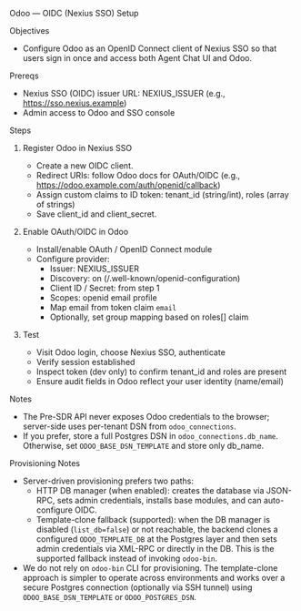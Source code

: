Odoo — OIDC (Nexius SSO) Setup

Objectives
- Configure Odoo as an OpenID Connect client of Nexius SSO so that users sign in once and access both Agent Chat UI and Odoo.

Prereqs
- Nexius SSO (OIDC) issuer URL: NEXIUS_ISSUER (e.g., https://sso.nexius.example)
- Admin access to Odoo and SSO console

Steps
1) Register Odoo in Nexius SSO
   - Create a new OIDC client.
   - Redirect URIs: follow Odoo docs for OAuth/OIDC (e.g., https://odoo.example.com/auth/openid/callback)
   - Assign custom claims to ID token: tenant_id (string/int), roles (array of strings)
   - Save client_id and client_secret.

2) Enable OAuth/OIDC in Odoo
   - Install/enable OAuth / OpenID Connect module
   - Configure provider:
     - Issuer: NEXIUS_ISSUER
     - Discovery: on (/.well-known/openid-configuration)
     - Client ID / Secret: from step 1
     - Scopes: openid email profile
     - Map email from token claim `email`
     - Optionally, set group mapping based on roles[] claim

3) Test
   - Visit Odoo login, choose Nexius SSO, authenticate
   - Verify session established
   - Inspect token (dev only) to confirm tenant_id and roles are present
   - Ensure audit fields in Odoo reflect your user identity (name/email)

Notes
- The Pre-SDR API never exposes Odoo credentials to the browser; server-side uses per-tenant DSN from `odoo_connections`.
- If you prefer, store a full Postgres DSN in `odoo_connections.db_name`. Otherwise, set `ODOO_BASE_DSN_TEMPLATE` and store only db_name.

Provisioning Notes
- Server-driven provisioning prefers two paths:
  - HTTP DB manager (when enabled): creates the database via JSON-RPC, sets admin credentials, installs base modules, and can auto-configure OIDC.
  - Template-clone fallback (supported): when the DB manager is disabled (`list_db=false`) or not reachable, the backend clones a configured `ODOO_TEMPLATE_DB` at the Postgres layer and then sets admin credentials via XML-RPC or directly in the DB. This is the supported fallback instead of invoking `odoo-bin`.
- We do not rely on `odoo-bin` CLI for provisioning. The template-clone approach is simpler to operate across environments and works over a secure Postgres connection (optionally via SSH tunnel) using `ODOO_BASE_DSN_TEMPLATE` or `ODOO_POSTGRES_DSN`.
